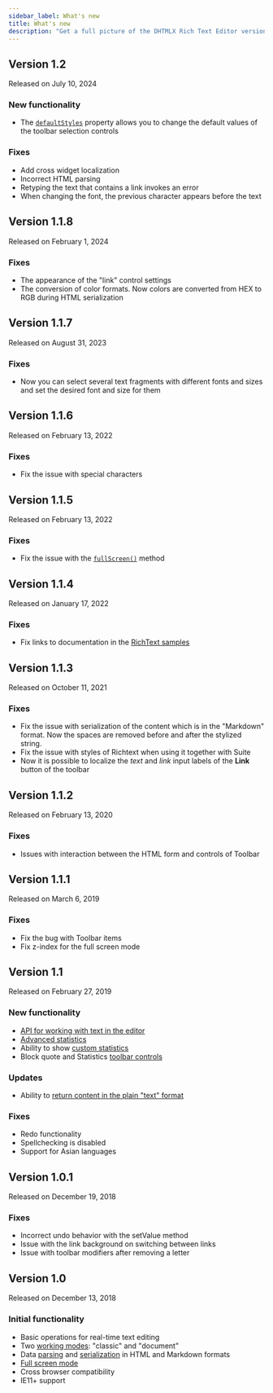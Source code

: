 ```yaml
---
sidebar_label: What's new
title: What's new
description: "Get a full picture of the DHTMLX Rich Text Editor versioning: its updates and patch versions, providing the information on implemented functionalities, improvements, and bug fixes."
---
```


## Version 1.2

Released on July 10, 2024

### New functionality

- The [`defaultStyles`](api/properties.md#defaultstyles) property allows you to change the default values of the toolbar selection controls

### Fixes

- Add cross widget localization
- Incorrect HTML parsing
- Retyping the text that contains a link invokes an error
- When changing the font, the previous character appears before the text

## Version 1.1.8

Released on February 1, 2024

### Fixes

- The appearance of the "link" control settings
- The conversion of color formats. Now colors are converted from HEX to RGB during HTML serialization

## Version 1.1.7

Released on August 31, 2023

### Fixes

- Now you can select several text fragments with different fonts and sizes and set the desired font and size for them

## Version 1.1.6

Released on February 13, 2022

### Fixes

- Fix the issue with special characters

## Version 1.1.5

Released on February 13, 2022

### Fixes

- Fix the issue with the [`fullScreen()`](api/methods.md#fullscreen) method

## Version 1.1.4

Released on January 17, 2022

### Fixes

- Fix links to documentation in the [RichText samples](https://snippet.dhtmlx.com/pdh5buvg?tag=richtext)

## Version 1.1.3

Released on October 11, 2021

### Fixes

- Fix the issue with serialization of the content which is in the "Markdown" format. Now the spaces are removed before and after the stylized string.
- Fix the issue with styles of Richtext when using it together with Suite
- Now it is possible to localize the *text* and *link* input labels of the **Link** button of the toolbar

## Version 1.1.2

Released on February 13, 2020

### Fixes

- Issues with interaction between the HTML form and controls of Toolbar

## Version 1.1.1

Released on March 6, 2019

### Fixes

- Fix the bug with Toolbar items
- Fix z-index for the full screen mode

## Version 1.1

Released on February 27, 2019

### New functionality

- [API for working with text in the editor](guides/working_with_richtext.md#editor-api) 
- [Advanced statistics](guides/working_with_richtext.md#statistics)
- Ability to show [custom statistics](guides/working_with_richtext.md#custom-statistics)
- Block quote and Statistics [toolbar controls](guides/configuration.md#toolbar) 

### Updates

- Ability to [return content in the plain "text" format](api/methods.md#getvalue) 

### Fixes

- Redo functionality
- Spellchecking is disabled
- Support for Asian languages

## Version 1.0.1

Released on December 19, 2018

### Fixes

- Incorrect undo behavior with the setValue method
- Issue with the link background on switching between links 
- Issue with toolbar modifiers after removing a letter

## Version 1.0

Released on December 13, 2018

### Initial functionality

- Basic operations for real-time text editing 
- Two [working modes](guides/configuration.md#working-modes): "classic" and "document"
- Data [parsing](guides/loading_data.md) and [serialization](guides/working_with_richtext.md#getting-content-from-editor) in HTML and Markdown formats
- [Full screen mode](guides/working_with_richtext.md#full-screen-mode)
- Cross browser compatibility
- IE11+ support
